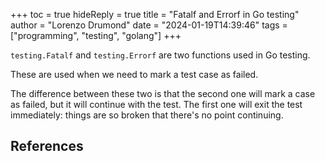 +++
toc = true
hideReply = true
title = "Fatalf and Errorf in Go testing"
author = "Lorenzo Drumond"
date = "2024-01-19T14:39:46"
tags = ["programming",  "testing",  "golang"]
+++


`testing.Fatalf` and `testing.Errorf` are two functions used in Go testing.

These are used when we need to mark a test case as failed.

The difference between these two is that the second one will mark a case as failed, but it will continue with the test. The first one will exit the test immediately: things are so broken that there's no point continuing.

## References
